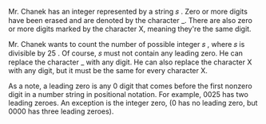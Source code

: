 Mr. Chanek has an integer represented by a string 𝑠
. Zero or more digits have been erased and are denoted by the character _. There are also zero or more digits marked by the character X, meaning they're the same digit.

Mr. Chanek wants to count the number of possible integer 𝑠
, where 𝑠
 is divisible by 25
. Of course, 𝑠
 must not contain any leading zero. He can replace the character _ with any digit. He can also replace the character X with any digit, but it must be the same for every character X.

As a note, a leading zero is any 0 digit that comes before the first nonzero digit in a number string in positional notation. For example, 0025 has two leading zeroes. An exception is the integer zero, (0 has no leading zero, but 0000 has three leading zeroes).
